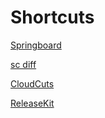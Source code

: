 # Shortcuts

[Springboard](https://github.com/MrTWrecks0208/Springboard)

[sc diff](https://github.com/MrTWrecks0208/sc-diff/)

[CloudCuts](https://github.com/MrTWrecks0208/CloudCuts)

[ReleaseKit](https://github.com/MrTWrecks0208/ReleaseKit)
